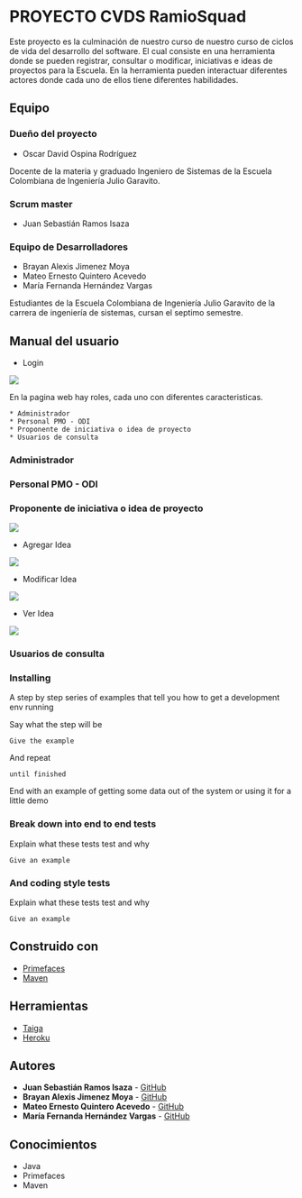 # PROYECTO CVDS RamioSquad

Este proyecto es la culminación de nuestro curso de nuestro curso de ciclos de vida del desarrollo del software. El cual consiste en una herramienta donde se pueden registrar, consultar o modificar, iniciativas e ideas de proyectos para la Escuela. En la herramienta pueden interactuar diferentes actores donde cada uno de ellos tiene diferentes habilidades. 


## Equipo

### Dueño del proyecto
* Oscar David Ospina Rodríguez

Docente de la materia y graduado Ingeniero de Sistemas de la Escuela Colombiana de Ingeniería Julio Garavito.

### Scrum master
* Juan Sebastián Ramos Isaza

### Equipo de Desarrolladores
* Brayan Alexis Jimenez Moya
* Mateo Ernesto Quintero Acevedo
* María Fernanda Hernández Vargas

Estudiantes de la Escuela Colombiana de Ingeniería Julio Garavito de la carrera de ingeniería de sistemas, cursan el septimo semestre.

## Manual del usuario

* Login

![](img/Login.png)

En la pagina web hay roles, cada uno con diferentes caracteristicas.

```
* Administrador
* Personal PMO - ODI
* Proponente de iniciativa o idea de proyecto
* Usuarios de consulta
```

### Administrador 



### Personal PMO - ODI

### Proponente de iniciativa o idea de proyecto

![](img/Mateo.png)

* Agregar Idea

![](img/AddIdea.png)

* Modificar Idea

![](img/ModifyIdea.png)

* Ver Idea

![](img/ViewIdea.png)

### Usuarios de consulta

### Installing

A step by step series of examples that tell you how to get a development env running

Say what the step will be

```
Give the example
```

And repeat

```
until finished
```

End with an example of getting some data out of the system or using it for a little demo



### Break down into end to end tests

Explain what these tests test and why

```
Give an example
```

### And coding style tests

Explain what these tests test and why

```
Give an example
```


## Construido con

* [Primefaces](https://www.primefaces.org/)
* [Maven](https://mvnrepository.com/)


## Herramientas

* [Taiga](https://tree.taiga.io/) 
* [Heroku](https://gist.github.com/PurpleBooth/b24679402957c63ec426) 


## Autores

* **Juan Sebastián Ramos Isaza** - [GitHub](https://github.com/jsr25)
* **Brayan Alexis Jimenez Moya** - [GitHub](https://github.com/BJM19)
* **Mateo Ernesto Quintero Acevedo** - [GitHub](https://github.com/mateo9931)
* **María Fernanda Hernández Vargas** - [GitHub](https://github.com/mariahv9)


## Conocimientos

* Java
* Primefaces
* Maven

